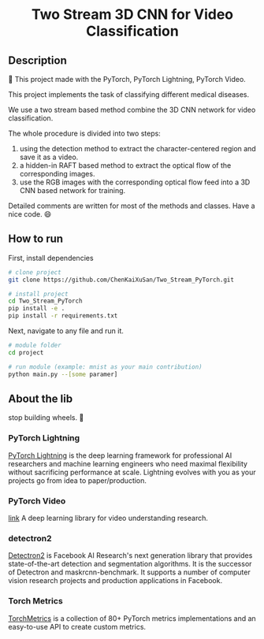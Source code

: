 <div align="center">

# Two Stream 3D CNN for Video Classification

<!-- [![Paper](http://img.shields.io/badge/paper-arxiv.1001.2234-B31B1B.svg)](https://www.nature.com/articles/nature14539)
[![Conference](http://img.shields.io/badge/NeurIPS-2019-4b44ce.svg)](https://papers.nips.cc/book/advances-in-neural-information-processing-systems-31-2018)
[![Conference](http://img.shields.io/badge/ICLR-2019-4b44ce.svg)](https://papers.nips.cc/book/advances-in-neural-information-processing-systems-31-2018)
[![Conference](http://img.shields.io/badge/AnyConference-year-4b44ce.svg)](https://papers.nips.cc/book/advances-in-neural-information-processing-systems-31-2018)  
<!--
ARXIV   
[![Paper](http://img.shields.io/badge/arxiv-math.co:1480.1111-B31B1B.svg)](https://www.nature.com/articles/nature14539)
-->
<!-- ![CI testing](https://github.com/PyTorchLightning/deep-learning-project-template/workflows/CI%20testing/badge.svg?branch=master&event=push)  -->

<!--  
Conference   
-->
</div>

## Description

📓 This project made with the PyTorch, PyTorch Lightning, PyTorch Video.

This project implements the task of classifying different medical diseases.

We use a two stream based method combine the 3D CNN network for video classification.

The whole procedure is divided into two steps:  

1. using the detection method to extract the character-centered region and save it as a video.
2. a hidden-in RAFT based method to extract the optical flow of the corresponding images.
3. use the RGB images with the corresponding optical flow feed into a 3D CNN based network for training.

Detailed comments are written for most of the methods and classes.
Have a nice code. 😄

## How to run  

First, install dependencies

```bash
# clone project   
git clone https://github.com/ChenKaiXuSan/Two_Stream_PyTorch.git

# install project   
cd Two_Stream_PyTorch
pip install -e .   
pip install -r requirements.txt

```

Next, navigate to any file and run it.  

```bash
# module folder
cd project

# run module (example: mnist as your main contribution)   
python main.py --[some paramer]
```

## About the lib  

stop building wheels. 🛑

### PyTorch Lightning  

[PyTorch Lightning](https://pytorch-lightning.readthedocs.io/en/latest/) is the deep learning framework for professional AI researchers and machine learning engineers who need maximal flexibility without sacrificing performance at scale. Lightning evolves with you as your projects go from idea to paper/production.

### PyTorch Video  

[link](https://pytorchvideo.org/)
A deep learning library for video understanding research.

### detectron2

[Detectron2](https://detectron2.readthedocs.io/en/latest/index.html) is Facebook AI Research's next generation library that provides state-of-the-art detection and segmentation algorithms. It is the successor of Detectron and maskrcnn-benchmark. It supports a number of computer vision research projects and production applications in Facebook.

### Torch Metrics

[TorchMetrics](https://torchmetrics.readthedocs.io/en/latest/) is a collection of 80+ PyTorch metrics implementations and an easy-to-use API to create custom metrics.

